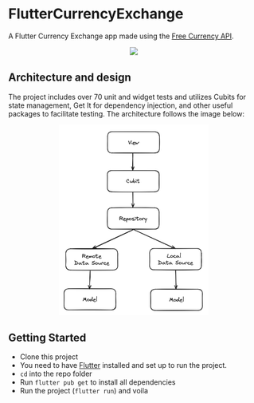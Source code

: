 # FlutterCurrencyExchange

A Flutter Currency Exchange app made using the [Free Currency API](https://freecurrencyapi.com).

<center> <img src="https://media.giphy.com/media/v1.Y2lkPTc5MGI3NjExampxZzEzamdrN29nZjczMnE3a3owZjZxOGhtdHllenJndmNlMW5hcCZlcD12MV9pbnRlcm5hbF9naWZfYnlfaWQmY3Q9Zw/QnWDCK7Ha8HVVLzH68/giphy.gif" width="250"> </center>

## Architecture and design
The project includes over 70 unit and widget tests and utilizes Cubits for state management, Get It for dependency injection, and other useful packages to facilitate testing. The architecture follows the image below:

<center> <img src='screenshots/architecture.png' width = 300/></center>


## Getting Started

- Clone this project
- You need to have [Flutter](https://docs.flutter.dev/get-started/install) installed and set up to run the project.
- `cd` into the repo folder
- Run `flutter pub get` to install all dependencies
- Run the project (`flutter run`) and voila

